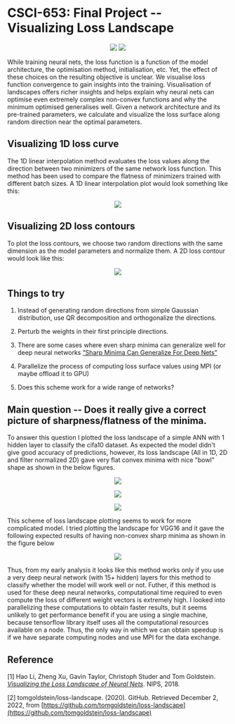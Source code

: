 # CSCI-653: Final Project -- Visualizing Loss Landscape

<p align="center">
  <img src="images/3DExample_rough.jpg" />
  <img src="images/3DExample_smooth.jpg" />
</p>

While training neural nets, the loss function is a function of the model architecture, the optimisation method, initialisation, etc. Yet, the effect of these choices on the resulting objective is unclear. We visualise loss function convergence to gain insights into the training. Visualisation of landscapes offers richer insights and helps explain why neural nets can optimise even extremely complex non-convex functions and why the minimum optimised generalises well.
Given a network architecture and its pre-trained parameters, we calculate and visualize the loss surface along random direction near the optimal parameters. 

## Visualizing 1D loss curve

The 1D linear interpolation method evaluates the loss values along the direction between two minimizers of the same network loss function. This method has been used to compare the flatness of minimizers trained with different batch sizes. A 1D linear interpolation plot would look something like this:

<p align="center">
  <img src="images/1DExample.jpg" />
</p>

## Visualizing 2D loss contours

To plot the loss contours, we choose two random directions with the same dimension as the model parameters and normalize them. A 2D loss contour would look like this:

<p align="center">
  <img src="images/2DExample.jpg" />
</p>

## Things to try

1. Instead of generating random directions from simple Gaussian distribution, use QR decomposition and orthogonalize the directions.

2. Perturb the weights in their first principle directions.

3. There are some cases where even sharp minima can generalize well for deep neural networks [“Sharp Minima Can Generalize For Deep Nets”](https://arxiv.org/pdf/1703.04933.pdf)

4. Parallelize the process of computing loss surface values using MPI (or maybe offload it to GPU)

5. Does this scheme work for a wide range of networks?


## Main question -- Does it really give a correct picture of sharpness/flatness of the minima.

To answer this question I plotted the loss landscape of a simple ANN with 1 hidden layer to classify the cifa10 dataset. As expected the model didn't give good accuracy of predictions, however, its loss landscape (All in 1D, 2D and filter normalized 2D) gave very flat convex minima with nice "bowl" shape as shown in the below figures. 

<p align="center">
  <img src="images/1D.png" />
</p>

<p align="center">
  <img src="images/2D-nonNormalized.png" />
</p>

<p align="center">
  <img src="images/2D.png" />
</p>

This scheme of loss landscape plotting seems to work for more complicated model. I tried plotting the landscape for VGG16 and it gave the following expected results of having non-convex sharp minima as shown in the figure below

<p align="center">
  <img src="images/VGG.png" />
</p>

Thus, from my early analysis it looks like this method works only if you use a very deep neural network (with 15+ hidden) layers for this method to classify whether the model will work well or not. Futher, if this method is used for these deep neural networks, computational time required to even compute the loss of different weight vectors is extremely high. I looked into parallelizing these computations to obtain faster results, but it seems unlikely to get performance benefit if you are using a single machine, because tensorflow library itself uses all the computational resources available on a node. Thus, the only way in which we can obtain speedup is if we have separate computing nodes and use MPI for the data exchange.

## Reference

[1] Hao Li, Zheng Xu, Gavin Taylor, Christoph Studer and Tom Goldstein. [*Visualizing the Loss Landscape of Neural Nets*](https://arxiv.org/abs/1712.09913). NIPS, 2018.

[2] tomgoldstein/loss-landscape. (2020). GitHub. Retrieved December 2, 2022, from [https://github.com/tomgoldstein/loss-landscape](https://github.com/tomgoldstein/loss-landscape)